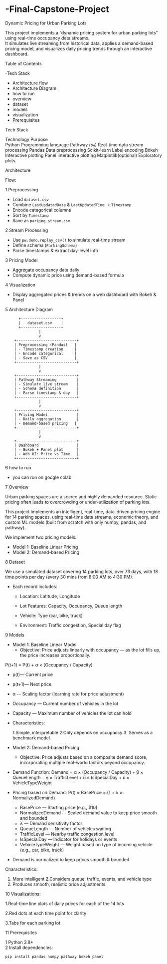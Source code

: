 # -Final-Capstone-Project

 Dynamic Pricing for Urban Parking Lots

This project implements a “dynamic pricing system for urban parking lots” using real-time occupancy data streams.  
It simulates live streaming from historical data, applies a demand-based pricing model, and visualizes daily pricing trends through an interactive dashboard.

 Table of Contents
 
-Tech Stack
- Architecture flow
- Architecture Diagram
- how to run
- overview
- dataset
- models
- visualization
- Prerequisites

Tech Stack


Technology	Purpose                                   
Python	Programming language
Pathway (`pw`)	Real-time data stream processing
Pandas	Data preprocessing
Scikit-learn	Label encoding
Bokeh	Interactive plotting
Panel	Interactive plotting
Matplotlib(optional)	Exploratory plots

 Architecture

 Flow:

1️  Preprocessing
- Load `dataset.csv`
- Combine `LastUpdatedDate` & `LastUpdatedTime` → `Timestamp`
- Encode categorical columns
- Sort by `Timestamp`
- Save as `parking_stream.csv`

2️  Stream Processing
- Use `pw.demo.replay_csv()` to simulate real-time stream
- Define schema (`ParkingSchema`)
- Parse timestamps & extract day-level info

3️  Pricing Model
- Aggregate occupancy data daily
- Compute dynamic price using demand-based formula

4️  Visualization
- Display aggregated prices & trends on a web dashboard with Bokeh & Panel


5 Architecture Diagram

          +------------------+
          |   dataset.csv    |
          +------------------+
                   |
                   v
        +---------------------------+
        | Preprocessing (Pandas)   |
        | - Timestamp creation     |
        | - Encode categorical     |
        | - Save as CSV            |
        +---------------------------+
                   |
                   v
        +---------------------------+
        | Pathway Streaming         |
        | - Simulate live stream    |
        | - Schema definition       |
        | - Parse timestamp & day   |
        +---------------------------+
                   |
                   v
        +---------------------------+
        | Pricing Model             |
        | - Daily aggregation       |
        | - Demand-based pricing   |
        +---------------------------+
                   |
                   v
        +---------------------------+
        | Dashboard                 |
        | - Bokeh + Panel plot      |
        | - Web UI: Price vs Time   |
        +---------------------------+


6 how to run

   - you can run on google colab


7  Overview

Urban parking spaces are a scarce and highly demanded resource. Static pricing often leads to overcrowding or under-utilization of parking lots.

This project implements an intelligent, real-time, data-driven pricing engine for 14 parking spaces, using real-time data streams, economic theory, and custom ML models (built from scratch with only numpy, pandas, and pathway).

 We implement two pricing models:

 - Model 1: Baseline Linear Pricing
 - Model 2: Demand-based Pricing

8  Dataset

We use a simulated dataset covering 14 parking lots, over 73 days, with 18 time points per day (every 30 mins from 8:00 AM to 4:30 PM).

- Each record includes:

  - Location: Latitude, Longitude

  - Lot Features: Capacity, Occupancy, Queue length

  - Vehicle: Type (car, bike, truck)

   - Environment: Traffic congestion, Special day flag


9 Models

- Model 1: Baseline Linear Model
  - Objective:
Price adjusts linearly with occupancy — as the lot fills up, the price increases proportionally.

P(t+1) = P(t) + α × (Occupancy / Capacity)
​
  - p(t)— Current price
  - p(t+1)— Next price
 - α — Scaling factor (learning rate for price adjustment)
  - Occupancy — Current number of vehicles in the lot
  - Capacity — Maximum number of vehicles the lot can hold


- Characteristics:
  
  1.Simple, interpretable
  2.Only depends on occupancy
  3. Serves as a benchmark model

- Model 2: Demand-based Pricing
  - Objective:
Price adjusts based on a composite demand score, incorporating multiple real-world factors beyond occupancy.

- Demand Function:
Demand = α × (Occupancy / Capacity) + β × QueueLength − γ × TrafficLevel + δ × IsSpecialDay + ε × VehicleTypeWeight



- Pricing based on Demand:
P(t) = BasePrice × (1 + λ × NormalizedDemand)

    - BasePrice — Starting price (e.g., $10)
    - NormalizedDemand — Scaled demand value to keep price smooth and bounded
    - λ — Demand sensitivity factor
    - QueueLength — Number of vehicles waiting
    - TrafficLevel — Nearby traffic congestion level
    - IsSpecialDay — Indicator for holidays or events
    - VehicleTypeWeight — Weight based on type of incoming vehicle (e.g., car, bike, truck)


- Demand is normalized to keep prices smooth & bounded.

Characteristics:

  1. More intelligent
  2.Considers queue, traffic, events, and vehicle type
  3. Produces smooth, realistic price adjustments
     

10 Visualizations:

   1.Real-time line plots of daily prices for each of the 14 lots

   2.Red dots at each time point for clarity

   3.Tabs for each parking lot 


11  Prerequisites
 
1 Python 3.8+  
2 Install dependencies:
```bash
pip install pandas numpy pathway bokeh panel  

